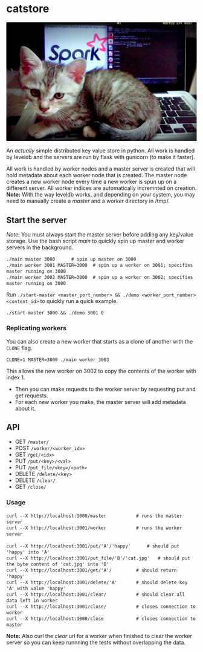 # catstore
<img src="cat.jpg" alt="cat" width="800"/>

An *actually* simple distributed key value store in python. All work is handled by leveldb and the servers are run by flask with gunicorn (to make it faster).

All work is handled by worker nodes and a master server is created that will hold metadata about each worker node that is created. The master node creates a new worker node every time a new worker is spun up on a different server. All worker indices are automatically incremnted on creation.
**Note:** With the way leveldb works, and depending on your system, you may need to manually create a *master* and a *worker* directory in /tmp/.

## Start the server
*Note:* You must always start the master server before adding any key/value storage.
Use the bash script *main* to quickly spin up master and worker servers in the background.
```
./main master 3000 		# spin up master on 3000
./main worker 3001 MASTER=3000	# spin up a worker on 3001; specifies master running on 3000
./main worker 3002 MASTER=3000	# spin up a worker on 3002; specifies master running on 3000

```

Run `./start-master <master_port_number> && ./demo <worker_port_number> <content_id>` to quickly run a quick example.

```
./start-master 3000 && ./demo 3001 0
```

### Replicating workers
You can also create a new worker that starts as a clone of another with the `CLONE` flag.
```
CLONE=1 MASTER=3000 ./main worker 3003
```
This allows the new worker on 3002 to copy the contents of the worker with index 1.

- Then you can make requests to the worker server by requesting put and get requests.
- For each new worker you make, the master server will add metadata about it.

## API
- GET `/master/`
- POST `/worker/<worker_idx>`
- GET `/get/<idx>`
- PUT `/put/<key>/<val>`
- PUT `/put_file/<key>/<path>`
- DELETE `/delete/<key>`
- DELETE `/clear/`
- GET `/close/`

### Usage
```
curl --X http://localhost:3000/master 			# runs the master server
curl --X http://localhost:3001/worker			# runs the worker server

curl --X http://localhost:3001/put/'A'/'happy'  	# should put 'happy' into 'A'
curl --X http://localhost:3001/put_file/'B'/'cat.jpg'  	# should put the byte content of 'cat.jpg' into 'B'
curl --X http://localhost:3001/get/'A'/			# should return 'happy'
curl --X http://localhost:3001/delete/'A'		# should delete key 'A' with value 'happy' 
curl --X http://localhost:3001/clear/			# should clear all data left in worker
curl --X http://localhost:3001/close/			# closes connection to worker
curl --X http://localhost:3000/close			# closes connection to master
```
**Note:** Also curl the *clear* url for a worker when finished to clear the  worker server so you can keep runnning the tests without overlapping the data.
